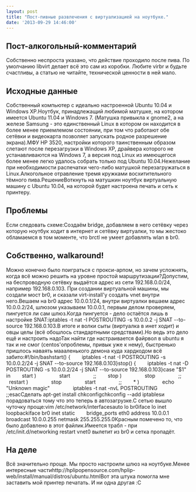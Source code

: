 ```yaml
---
layout: post
title: "Пост-пивные развлечения с виртуализацией на ноутбуке."
date: '2013-09-29 14:46:00'
---
```


## Пост-алкогольный-комментарий
Собственно неспроста указано, что действие проходило после пива. По умолчанию libvirt делает всё это сам из коробки. Любите virbr и будьте счастливы, а статью не читайте, технической ценности в ней мало.

## Исходные данные
Собственный компьютер с идеально настроенной Ubuntu 10.04 и Windows XP.Ноутбук, принадлежащий любимой матушке, на котором имеется Ubuntu 11.04 и Windows 7\. (Матушка привыкла к gnome2, а на железе Samsung - это единственный Linux в котором он находится в более менее приемлемом состоянии, при том что работают обе сетёвки и видеокарта позволяет запускать родное разрешение экрана).МФУ HP 3520, настройки которого таинственным образом слетают после перезагрузки в Windows XP, драйвера которого не устанавливаются на Windows 7, а версия под Linux из имеющегося более менее легко удалось собрать только под Ubuntu 10.04.Нежелание при необходимости распечатки чего-либо матушкой перезагружаться в Linux.Алкогольное отравление тремя кружками восхитительного тёмного пива.РешениеВоткнуть на матушкин ноутбук виртуальную машину с Ubuntu 10.04, на которой будет настроена печать и сеть к принтеру. 

## Проблемы
Если следовать схеме:Создаём bridge, добавляем в него сетёвку через которую ноутбук ходит в интернет и сетёвку виртуалки, то мы жестоко обламаемся в том моменте, что brctl не умеет добавлять wlan в br0.

## Собственно, walkaround!
Можно конечно было поиграться с прокси-арпом, но зачем усложнять, когда всё можно решить на уровне простой маршрутизации?Допустим, на беспроводную сетёвку выдаётся адрес из сети 192.168.0.0/24, например 192.168.0.103\. При создании виртуальной машины, мы создали мост br0, и сказали virt-install'у создать vnet внутри него.Вешаем на br0 адрес 10.0.0.1/24, внутри виртуалки вешаем адрес 10.0.0.2/24, шлюзом указываем 10.0.0.1, первым делом проверяем, пингуется ли сам шлюз.Когда пингуется - дело остаётся лишь в настройке SNAT:iptables -t nat -I POSTROUTING -s 10.0.0.2 -j SNAT --to-source 192.168.0.103.В итоге и волки сыты (виртуалка в инет ходит) и овцы целы (всё обошлось стандартными средствами).Но ведь это дело ещё и настроить надоТак найти где настраивается файрвол в ubuntu я так и не смог (centos'опроблемы, привык уже к нему), быстренько пришлось наваять маааленького демона куда хардкодом всё забито:#!/bin/bashstart() {        iptables -t nat -I POSTROUTING -s 10.0.0.2/24 -j SNAT --to-source 192.168.0.103}stop() {        iptables -t nat -D POSTROUTING -s 10.0.0.2/24 -j SNAT --to-source 192.168.0.103}case "$1" in        start )                start                ;;        stop )                stop                ;;        restart )                stop                start                ;;        * )                echo "Unknown magic"                iptables -t nat -nvL POSTROUTING                ;;esacСделать apt-get install chkconfigchkconfig --add iptablesи порадоваться тому что это теперь в автозагрузке.С сетью вышло чуточку проще:vim /etc/network/interfacesauto lo br0iface lo inet loopbackiface br0 inet static        bridge_ports eth0 address  10.0.0.1 broadcast 10.0.0.255 netmask  255.255.255.0Красным помечено то, что было добавлено в этот файлик.Имеется трабл - при /etc/init.d/networking restart vnet0 вылетит из br0 и сетка пропадёт.

## На деле
Всё значительно проще. Мы просто настроили шлюз на ноутбуке.Менее интересные частиhttp://hplipopensource.com/hplip-web/install/manual/distros/ubuntu.htmlВот эта штука помогла мне заставить мой принтер печатать. И ни одна другая :C